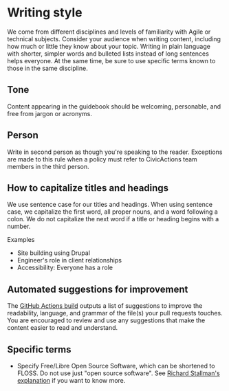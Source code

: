 # Writing style

We come from different disciplines and levels of familiarity with Agile or technical subjects. Consider your audience when writing content, including how much or little they know about your topic. Writing in plain language with shorter, simpler words and bulleted lists instead of long sentences helps everyone. At the same time, be sure to use specific terms known to those in the same discipline.

## Tone

Content appearing in the guidebook should be welcoming, personable, and free from jargon or acronyms.

## Person

Write in second person as though you're speaking to the reader. Exceptions are made to this rule when a policy must refer to CivicActions team members in the third person.

## How to capitalize titles and headings

We use sentence case for our titles and headings. When using sentence case, we capitalize the first word, all proper nouns, and a word following a colon. We do not capitalize the next word if a title or heading begins with a number.

Examples

-   Site building using Drupal
-   Engineer's role in client relationships
-   Accessibility: Everyone has a role

## Automated suggestions for improvement

The [GitHub Actions build](automatic-checking.md) outputs a list of suggestions to improve the readability, language, and grammar of the file(s) your pull requests touches. You are encouraged to review and use any suggestions that make the content easier to read and understand.

## Specific terms

-   Specify Free/Libre Open Source Software, which can be shortened to FLOSS. Do not use just "open source software". See [Richard Stallman's explanation](https://www.gnu.org/philosophy/floss-and-foss.en.html) if you want to know more.

